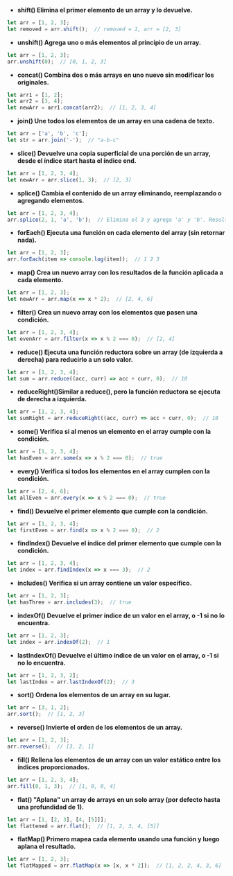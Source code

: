 
- **shift() Elimina el primer elemento de un array y lo devuelve.**
```js
let arr = [1, 2, 3];
let removed = arr.shift();  // removed = 1, arr = [2, 3]
```

- **unshift() Agrega uno o más elementos al principio de un array.**
```js
let arr = [1, 2, 3];
arr.unshift(0);  // [0, 1, 2, 3]
```

- **concat() Combina dos o más arrays en uno nuevo sin modificar los originales.**
```js
let arr1 = [1, 2];
let arr2 = [3, 4];
let newArr = arr1.concat(arr2);  // [1, 2, 3, 4]
```
- **join() Une todos los elementos de un array en una cadena de texto.**
```js
let arr = ['a', 'b', 'c'];
let str = arr.join('-');  // "a-b-c"
```

- **slice() Devuelve una copia superficial de una porción de un array, desde el índice start hasta el índice end.**
```js
let arr = [1, 2, 3, 4];
let newArr = arr.slice(1, 3);  // [2, 3]
```

- **splice() Cambia el contenido de un array eliminando, reemplazando o agregando elementos.**
```js
let arr = [1, 2, 3, 4];
arr.splice(2, 1, 'a', 'b');  // Elimina el 3 y agrega 'a' y 'b'. Resultado: [1, 2, 'a', 'b', 4]
```

- **forEach() Ejecuta una función en cada elemento del array (sin retornar nada).**
```js
let arr = [1, 2, 3];
arr.forEach(item => console.log(item));  // 1 2 3
```

- **map() Crea un nuevo array con los resultados de la función aplicada a cada elemento.**
```js
let arr = [1, 2, 3];
let newArr = arr.map(x => x * 2);  // [2, 4, 6]
```

- **filter() Crea un nuevo array con los elementos que pasen una condición.**
```js
let arr = [1, 2, 3, 4];
let evenArr = arr.filter(x => x % 2 === 0);  // [2, 4]
```

- **reduce() Ejecuta una función reductora sobre un array (de izquierda a derecha) para reducirlo a un solo valor.**
```js
let arr = [1, 2, 3, 4];
let sum = arr.reduce((acc, curr) => acc + curr, 0);  // 10
```

- **reduceRight()Similar a reduce(), pero la función reductora se ejecuta de derecha a izquierda.**
```js
let arr = [1, 2, 3, 4];
let sumRight = arr.reduceRight((acc, curr) => acc + curr, 0);  // 10
```
- **some() Verifica si al menos un elemento en el array cumple con la condición.**
```js
let arr = [1, 2, 3, 4];
let hasEven = arr.some(x => x % 2 === 0);  // true
```
- **every() Verifica si todos los elementos en el array cumplen con la condición.**
```js
let arr = [2, 4, 6];
let allEven = arr.every(x => x % 2 === 0);  // true
```
- **find() Devuelve el primer elemento que cumple con la condición.**
```js
let arr = [1, 2, 3, 4];
let firstEven = arr.find(x => x % 2 === 0);  // 2
```

- **findIndex() Devuelve el índice del primer elemento que cumple con la condición.**
```js
let arr = [1, 2, 3, 4];
let index = arr.findIndex(x => x === 3);  // 2
```

- **includes() Verifica si un array contiene un valor específico.**
```js
let arr = [1, 2, 3];
let hasThree = arr.includes(3);  // true
```

- **indexOf() Devuelve el primer índice de un valor en el array, o -1 si no lo encuentra.**
```js
let arr = [1, 2, 3];
let index = arr.indexOf(2);  // 1
```

- **lastIndexOf() Devuelve el último índice de un valor en el array, o -1 si no lo encuentra.**
```js
let arr = [1, 2, 3, 2];
let lastIndex = arr.lastIndexOf(2);  // 3
```

- **sort() Ordena los elementos de un array en su lugar.**
```js
let arr = [3, 1, 2];
arr.sort();  // [1, 2, 3]
 ```
 
- **reverse() Invierte el orden de los elementos de un array.**
```js
let arr = [1, 2, 3];
arr.reverse();  // [3, 2, 1]
```

- **fill() Rellena los elementos de un array con un valor estático entre los índices proporcionados.**
```js
let arr = [1, 2, 3, 4];
arr.fill(0, 1, 3);  // [1, 0, 0, 4]
```

- **flat() "Aplana" un array de arrays en un solo array (por defecto hasta una profundidad de 1).**
```js
let arr = [1, [2, 3], [4, [5]]];
let flattened = arr.flat();  // [1, 2, 3, 4, [5]]
 ```

- **flatMap() Primero mapea cada elemento usando una función y luego aplana el resultado.**
```js
let arr = [1, 2, 3];
let flatMapped = arr.flatMap(x => [x, x * 2]);  // [1, 2, 2, 4, 3, 6]
 ```